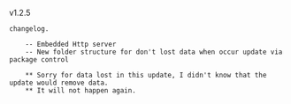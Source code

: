 
v1.2.5

    changelog.

        -- Embedded Http server
        -- New folder structure for don't lost data when occur update via package control

        ** Sorry for data lost in this update, I didn't know that the update would remove data.
        ** It will not happen again.